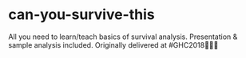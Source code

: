 # can-you-survive-this
All you need to learn/teach basics of survival analysis. Presentation &amp; sample analysis included. Originally delivered at #GHC2018👩🏾‍💻
